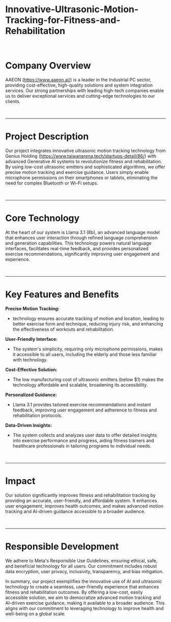 # Innovative-Ultrasonic-Motion-Tracking-for-Fitness-and-Rehabilitation
<br/>

# Company Overview

AAEON (https://www.aaeon.ai/) is a leader in the Industrial PC sector, providing cost-effective, high-quality solutions and system integration services. Our strong partnerships with leading high-tech companies enable us to deliver exceptional services and cutting-edge technologies to our clients.

<br/>

---

# Project Description

Our project integrates innovative ultrasonic motion tracking technology from Genius Holding (https://www.taiwanarena.tech/startups-detail/86/) with advanced Generative AI systems to revolutionize fitness and rehabilitation. By using low-cost ultrasonic emitters and sophisticated algorithms, we offer precise motion tracking and exercise guidance. Users simply enable microphone permissions on their smartphones or tablets, eliminating the need for complex Bluetooth or Wi-Fi setups.

<br/>

---

# Core Technology

At the heart of our system is Llama 3.1 (8b), an advanced language model that enhances user interaction through refined language comprehension and generation capabilities. This technology powers natural language interfaces, facilitates real-time feedback, and provides personalized exercise recommendations, significantly improving user engagement and experience.

<br/>

---

# Key Features and Benefits

**Precise Motion Tracking:** 
- technology ensures accurate tracking of motion and location, leading to better exercise form and technique, reducing injury risk, and enhancing the effectiveness of workouts and rehabilitation.
  
**User-Friendly Interface:**
- The system's simplicity, requiring only microphone permissions, makes it accessible to all users, including the elderly and those less familiar with technology.
  
**Cost-Effective Solution:**
- The low manufacturing cost of ultrasonic emitters (below $1) makes the technology affordable and scalable, broadening its accessibility.
  
**Personalized Guidance:**
- Llama 3.1 provides tailored exercise recommendations and instant feedback, improving user engagement and adherence to fitness and rehabilitation protocols.
  
**Data-Driven Insights:** 
- The system collects and analyzes user data to offer detailed insights into exercise performance and progress, aiding fitness trainers and healthcare professionals in tailoring programs to individual needs.

<br/>

---

# Impact

Our solution significantly improves fitness and rehabilitation tracking by providing an accurate, user-friendly, and affordable system. It enhances user engagement, improves health outcomes, and makes advanced motion tracking and AI-driven guidance accessible to a broader audience.

<br/>
 
---

# Responsible Development

We adhere to Meta's Responsible Use Guidelines, ensuring ethical, safe, and beneficial technology for all users. Our commitment includes robust data encryption, user privacy, inclusivity, transparency, and bias mitigation.

In summary, our project exemplifies the innovative use of AI and ultrasonic technology to create a seamless, user-friendly experience that enhances fitness and rehabilitation outcomes. By offering a low-cost, easily accessible solution, we aim to democratize advanced motion tracking and AI-driven exercise guidance, making it available to a broader audience. This aligns with our commitment to leveraging technology to improve health and well-being on a global scale.

